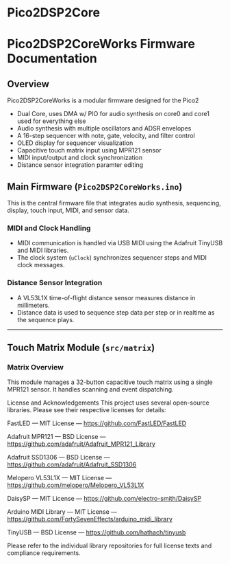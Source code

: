 # Pico2DSP2Core

# Pico2DSP2CoreWorks Firmware Documentation

## Overview

Pico2DSP2CoreWorks is a modular firmware designed for the Pico2

- Dual Core, uses DMA w/ PIO for audio synthesis on core0 and core1 used for everything else
- Audio synthesis with multiple oscillators and ADSR envelopes
- A 16-step sequencer with note, gate, velocity, and filter control
- OLED display for sequencer visualization
- Capacitive touch matrix input using MPR121 sensor
- MIDI input/output and clock synchronization
- Distance sensor integration paramter editing


## Main Firmware (`Pico2DSP2CoreWorks.ino`)

This is the central firmware file that integrates audio synthesis, sequencing, display, touch input, MIDI, and sensor data.


### MIDI and Clock Handling

- MIDI communication is handled via USB MIDI using the Adafruit TinyUSB and MIDI libraries.
- The clock system (`uClock`) synchronizes sequencer steps and MIDI clock messages.

### Distance Sensor Integration

- A VL53L1X time-of-flight distance sensor measures distance in millimeters.
- Distance data is used to sequence step data per step or in realtime as the sequence plays.
---

## Touch Matrix Module (`src/matrix`)

### Matrix Overview

This module manages a 32-button capacitive touch matrix using a single MPR121 sensor. It handles scanning and event dispatching.





License and Acknowledgements
This project uses several open-source libraries. Please see their respective licenses for details:

FastLED — MIT License — https://github.com/FastLED/FastLED

Adafruit MPR121 — BSD License — https://github.com/adafruit/Adafruit_MPR121_Library

Adafruit SSD1306 — BSD License — https://github.com/adafruit/Adafruit_SSD1306

Melopero VL53L1X — MIT License — https://github.com/melopero/Melopero_VL53L1X

DaisySP — MIT License — https://github.com/electro-smith/DaisySP

Arduino MIDI Library — MIT License — https://github.com/FortySevenEffects/arduino_midi_library

TinyUSB — BSD License — https://github.com/hathach/tinyusb

Please refer to the individual library repositories for full license texts and compliance requirements.
